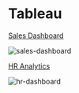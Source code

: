 # Tableau

[Sales Dashboard](https://github.com/fazilasadia/Tableau/tree/main/Sales%20Dashboard)

![sales-dashboard](https://github.com/user-attachments/assets/8f596941-d427-40f0-9b2c-18b5a301fbff)


[HR Analytics](https://github.com/fazilasadia/Tableau/tree/main/HR%20Dashboard)

![hr-dashboard](https://github.com/user-attachments/assets/92fde180-621e-4ef2-bd90-d5e6b7e9ebe6)
